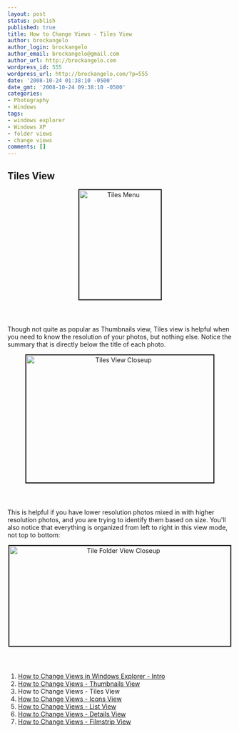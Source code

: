 ```yaml
---
layout: post
status: publish
published: true
title: How to Change Views - Tiles View
author: brockangelo
author_login: brockangelo
author_email: brockangelo@gmail.com
author_url: http://brockangelo.com
wordpress_id: 555
wordpress_url: http://brockangelo.com/?p=555
date: '2008-10-24 01:38:10 -0500'
date_gmt: '2008-10-24 09:38:10 -0500'
categories:
- Photography
- Windows
tags:
- windows explorer
- Windows XP
- folder views
- change views
comments: []
---
```

<h2>Tiles View</h2>
<p><center><img class="aligncenter" src="http://farm4.static.flickr.com/3184/2965071777_a6b29a5211_o.jpg" alt="Tiles Menu" border=2 width="183" height="245" /></center><br />
<h1>
</h1>
<p>Though not quite as popular as Thumbnails view, Tiles view is helpful when you need to know the resolution of your photos, but nothing else. Notice the summary that is directly below the title of each photo.</p>
<p><center><img class="aligncenter" src="http://farm4.static.flickr.com/3073/2965881380_78aac1dd41.jpg" alt="Tiles View Closeup" border=2 width="420" height="285" /></center><br />
<h1>
</h1>
<p>This is helpful if you have lower resolution photos mixed in with higher resolution photos, and you are trying to identify them based on size. You'll also notice that everything is organized from left to right in this view mode, not top to bottom:</p>
<p><center><img class="aligncenter" src="http://farm4.static.flickr.com/3014/2965881206_2e74a24261.jpg" alt="Tile Folder View Closeup" border=2 width="496" height="224" /></center><br />
<h1>
</h1>
<ol>
<li><a href="http://brockangelo.com/2008/10/24/how-to-change-views-in-windows-explorer-intro/">How to Change Views in Windows Explorer - Intro</a></li>
<li><a href="http://brockangelo.com/2008/10/24/how-to-change-views-thumbnails-view/">How to Change Views - Thumbnails View</a></li>
<li>How to Change Views - Tiles View</li>
<li><a href="http://brockangelo.com/2008/10/24/how-to-change-views-icons-view/">How to Change Views - Icons View</a></li>
<li><a href="http://brockangelo.com/2008/10/24/how-to-change-views-list-view/">How to Change Views - List View</a></li>
<li><a href="http://brockangelo.com/2008/10/24/how-to-change-views-details-view/">How to Change Views - Details View</a></li>
<li><a href="http://brockangelo.com/2008/10/24/how-to-change-views-filmstrip-view/">How to Change Views - Filmstrip View</a></li>
</ol>
